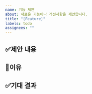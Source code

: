 ```yaml
---
name: 기능 제안
about: 새로운 기능이나 개선사항을 제안합니다.
title: "[Feature]"
labels: todo
assignees: ""
---
```


## ✅제안 내용
<!-- 어떤 기능을 제안하는지 자세히 설명해주세요-->

## 🤔이유
<!-- 이 기능이 왜 필요한지, 어떤 문제를 해결하는지 설명해주세요-->

## ✅기대 결과
<!-- 어떤 결과를 기대하는지 설명해주세요-->
